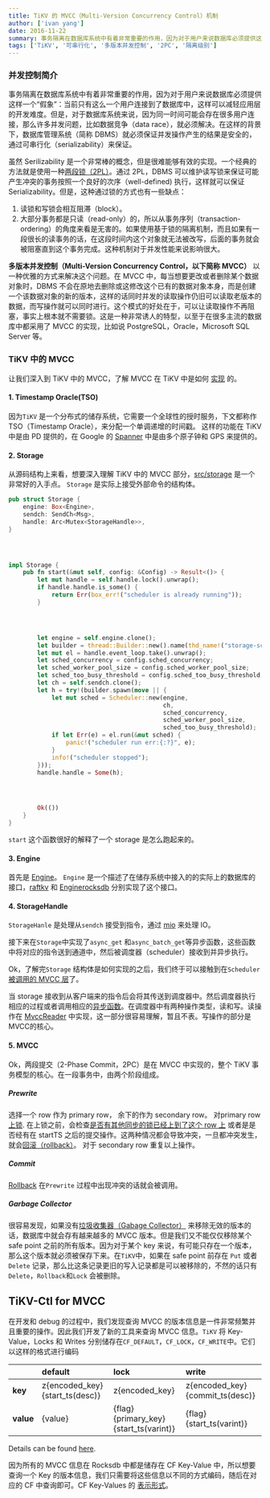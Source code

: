 ```yaml
---
title: TiKV 的 MVCC（Multi-Version Concurrency Control）机制
author: ['ivan yang']
date: 2016-11-22
summary: 事务隔离在数据库系统中有着非常重要的作用，因为对于用户来说数据库必须提供这样一个“假象”：当前只有这么一个用户连接到了数据库中，这样可以减轻应用层的开发难度。但是，对于数据库系统来说，因为同一时间可能会存在很多用户连接，那么许多并发问题，比如数据竞争（data race），就必须解决。在这样的背景下，数据库管理系统（简称 DBMS）就必须保证并发操作产生的结果是安全的，通过可串行化（serializability）来保证。
tags: ['TiKV', '可串行化', '多版本并发控制', '2PC', '隔离级别']
---
```



### 并发控制简介

事务隔离在数据库系统中有着非常重要的作用，因为对于用户来说数据库必须提供这样一个“假象”：当前只有这么一个用户连接到了数据库中，这样可以减轻应用层的开发难度。但是，对于数据库系统来说，因为同一时间可能会存在很多用户连接，那么许多并发问题，比如数据竞争（data race），就必须解决。在这样的背景下，数据库管理系统（简称 DBMS）就必须保证并发操作产生的结果是安全的，通过可串行化（serializability）来保证。

虽然 Serilizability 是一个非常棒的概念，但是很难能够有效的实现。一个经典的方法就是使用一种[两段锁（2PL）][1]。通过 2PL，DBMS 可以维护读写锁来保证可能产生冲突的事务按照一个良好的次序（well-defined) 执行，这样就可以保证 Serializability。但是，这种通过锁的方式也有一些缺点：

1. 读锁和写锁会相互阻滞（block）。
2. 大部分事务都是只读（read-only）的，所以从事务序列（transaction-ordering）的角度来看是无害的。如果使用基于锁的隔离机制，而且如果有一段很长的读事务的话，在这段时间内这个对象就无法被改写，后面的事务就会被阻塞直到这个事务完成。这种机制对于并发性能来说影响很大。

**多版本并发控制（Multi-Version Concurrency Control，以下简称 MVCC）** 以一种优雅的方式来解决这个问题。在 MVCC 中，每当想要更改或者删除某个数据对象时，DBMS 不会在原地去删除或这修改这个已有的数据对象本身，而是创建一个该数据对象的新的版本，这样的话同时并发的读取操作仍旧可以读取老版本的数据，而写操作就可以同时进行。这个模式的好处在于，可以让读取操作不再阻塞，事实上根本就不需要锁。这是一种非常诱人的特型，以至于在很多主流的数据库中都采用了 MVCC 的实现，比如说 PostgreSQL，Oracle，Microsoft SQL Server 等。

### TiKV 中的 MVCC

让我们深入到 TiKV 中的 MVCC，了解 MVCC 在 TiKV 中是如何 [实现](https://github.com/pingcap/tikv/tree/master/src/storage) 的。

#### 1. Timestamp Oracle(TSO)

因为`TiKV` 是一个分布式的储存系统，它需要一个全球性的授时服务，下文都称作 TSO（Timestamp Oracle），来分配一个单调递增的时间戳。 这样的功能在 TiKV 中是由 PD 提供的，在 Google 的 [Spanner](http://static.googleusercontent.com/media/research.google.com/en//archive/spanner-osdi2012.pdf) 中是由多个原子钟和 GPS 来提供的。

#### 2. Storage

从源码结构上来看，想要深入理解 TiKV 中的 MVCC 部分，[src/storage](https://github.com/tikv/tikv/blob/1050931de5d9b47423f997d6fc456bd05bd234a7/src/storage/mod.rs) 是一个非常好的入手点。 `Storage` 是实际上接受外部命令的结构体。

```rust
pub struct Storage {
    engine: Box<Engine>,
    sendch: SendCh<Msg>,
    handle: Arc<Mutex<StorageHandle>>,
}




impl Storage {
    pub fn start(&mut self, config: &Config) -> Result<()> {
        let mut handle = self.handle.lock().unwrap();
        if handle.handle.is_some() {
            return Err(box_err!("scheduler is already running"));
        }




        let engine = self.engine.clone();
        let builder = thread::Builder::new().name(thd_name!("storage-scheduler"));
        let mut el = handle.event_loop.take().unwrap();
        let sched_concurrency = config.sched_concurrency;
        let sched_worker_pool_size = config.sched_worker_pool_size;
        let sched_too_busy_threshold = config.sched_too_busy_threshold;
        let ch = self.sendch.clone();
        let h = try!(builder.spawn(move || {
            let mut sched = Scheduler::new(engine,
                                           ch,
                                           sched_concurrency,
                                           sched_worker_pool_size,
                                           sched_too_busy_threshold);
            if let Err(e) = el.run(&mut sched) {
                panic!("scheduler run err:{:?}", e);
            }
            info!("scheduler stopped");
        }));
        handle.handle = Some(h);




        Ok(())
    }
}

```

`start` 这个函数很好的解释了一个 storage 是怎么跑起来的。

#### 3. Engine

首先是 [Engine](https://github.com/tikv/tikv/blob/1050931de5d9b47423f997d6fc456bd05bd234a7/src/storage/engine/mod.rs#L44)。 `Engine` 是一个描述了在储存系统中接入的的实际上的数据库的接口，[raftkv](https://github.com/tikv/tikv/blob/1050931de5d9b47423f997d6fc456bd05bd234a7/src/storage/engine/raftkv.rs#L91) 和 [Enginerocksdb](https://github.com/tikv/tikv/blob/1050931de5d9b47423f997d6fc456bd05bd234a7/src/storage/engine/rocksdb.rs#L66) 分别实现了这个接口。

#### 4. StorageHandle

`StorageHanle` 是处理从`sendch` 接受到指令，通过 [mio](https://github.com/carllerche/mio) 来处理 IO。

接下来在`Storage`中实现了`async_get` 和`async_batch_get`等异步函数，这些函数中将对应的指令送到通道中，然后被调度器（scheduler）接收到并异步执行。

Ok，了解完`Storage` 结构体是如何实现的之后，我们终于可以接触到在`Scheduler` [被调用的 MVCC 层](https://github.com/tikv/tikv/blob/1050931de5d9b47423f997d6fc456bd05bd234a7/src/storage/txn/scheduler.rs#L763)了。

当 storage 接收到从客户端来的指令后会将其传送到调度器中。然后调度器执行相应的过程或者调用相应的[异步函数](https://github.com/tikv/tikv/blob/1050931de5d9b47423f997d6fc456bd05bd234a7/src/storage/txn/scheduler.rs#L643)。在调度器中有两种操作类型，读和写。读操作在 [MvccReader](https://github.com/tikv/tikv/blob/1050931de5d9b47423f997d6fc456bd05bd234a7/src/storage/mvcc/reader.rs#L20) 中实现，这一部分很容易理解，暂且不表。写操作的部分是MVCC的核心。

#### 5. MVCC

Ok，两段提交（2-Phase Commit，2PC）是在 MVCC 中实现的，整个 TiKV 事务模型的核心。在一段事务中，由两个阶段组成。

##### Prewrite

选择一个 row 作为 primary row， 余下的作为 secondary row。
对primary row [上锁](https://github.com/tikv/tikv/blob/1050931de5d9b47423f997d6fc456bd05bd234a7/src/storage/mvcc/txn.rs#L80). 在上锁之前，会检查[是否有其他同步的锁已经上到了这个 row 上](https://github.com/tikv/tikv/blob/1050931de5d9b47423f997d6fc456bd05bd234a7/src/storage/mvcc/txn.rs#L71) 或者是是否经有在 startTS 之后的提交操作。这两种情况都会导致冲突，一旦都冲突发生，就会[回滚（rollback）](https://github.com/tikv/tikv/blob/1050931de5d9b47423f997d6fc456bd05bd234a7/src/storage/mvcc/txn.rs#L115)。
对于 secondary row 重复以上操作。

##### Commit

[Rollback](https://github.com/tikv/tikv/blob/1050931de5d9b47423f997d6fc456bd05bd234a7/src/storage/mvcc/txn.rs#L115) 在`Prewrite` 过程中出现冲突的话就会被调用。

##### Garbage Collector

很容易发现，如果没有[垃圾收集器（Gabage Collector）](https://github.com/tikv/tikv/blob/1050931de5d9b47423f997d6fc456bd05bd234a7/src/storage/mvcc/txn.rs#L143) 来移除无效的版本的话，数据库中就会存有越来越多的 MVCC 版本。但是我们又不能仅仅移除某个 safe point 之前的所有版本。因为对于某个 key 来说，有可能只存在一个版本，那么这个版本就必须被保存下来。在`TiKV`中，如果在 safe point 前存在 `Put` 或者 `Delete` 记录，那么比这条记录更旧的写入记录都是可以被移除的，不然的话只有`Delete`，`Rollback`和`Lock` 会被删除。

## TiKV-Ctl for MVCC

在开发和 debug 的过程中，我们发现查询 MVCC 的版本信息是一件非常频繁并且重要的操作。因此我们开发了新的工具来查询 MVCC 信息。`TiKV` 将 Key-Value，Locks 和 Writes 分别储存在`CF_DEFAULT`，`CF_LOCK`，`CF_WRITE`中。它们以这样的格式进行编码

|           | default                        | lock                                  | write                           |
|:----------|:-------------------------------|:--------------------------------------|:--------------------------------|
| **key**   | z{encoded_key}{start_ts(desc)} | z{encoded_key}                        | z{encoded_key}{commit_ts(desc)} |
| **value** | {value}                        | {flag}{primary_key}{start_ts(varint)} | {flag}{start_ts(varint)}        |

Details can be found [here](https://github.com/pingcap/tikv/issues/1077).

因为所有的 MVCC 信息在 Rocksdb 中都是储存在 CF Key-Value 中，所以想要查询一个 Key 的版本信息，我们只需要将这些信息以不同的方式编码，随后在对应的 CF 中查询即可。CF Key-Values 的 [表示形式](https://github.com/tikv/tikv/blob/1050931de5d9b47423f997d6fc456bd05bd234a7/src/bin/tikv-ctl.rs#L210)。

[1]: https://en.wikipedia.org/wiki/Two-phase_locking
